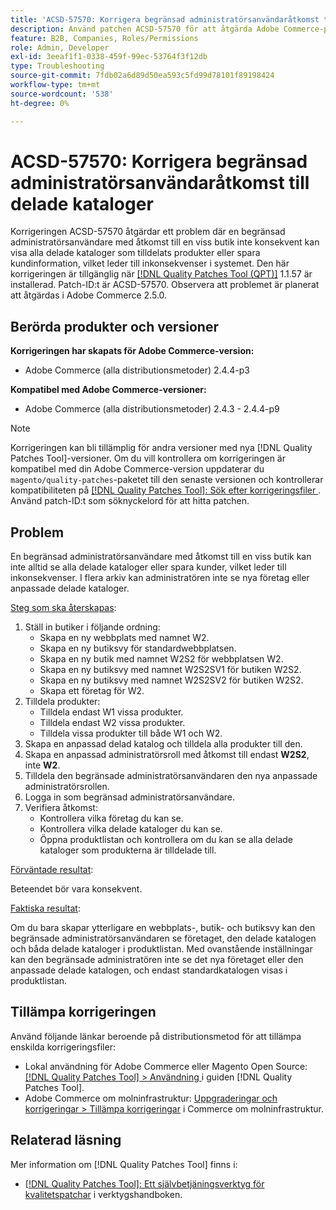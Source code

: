 ```yaml
---
title: 'ACSD-57570: Korrigera begränsad administratörsanvändaråtkomst till delade kataloger'
description: Använd patchen ACSD-57570 för att åtgärda Adobe Commerce-problemet där en begränsad administratörsanvändare med åtkomst till en viss butik inte konsekvent kan visa alla delade kataloger som tilldelats produkter eller spara kundinformation, vilket leder till inkonsekvenser i systemet.
feature: B2B, Companies, Roles/Permissions
role: Admin, Developer
exl-id: 3eeaf1f1-0338-459f-99ec-53764f3f12db
type: Troubleshooting
source-git-commit: 7fdb02a6d89d50ea593c5fd99d78101f89198424
workflow-type: tm+mt
source-wordcount: '538'
ht-degree: 0%

---
```


# ACSD-57570: Korrigera begränsad administratörsanvändaråtkomst till delade kataloger

Korrigeringen ACSD-57570 åtgärdar ett problem där en begränsad administratörsanvändare med åtkomst till en viss butik inte konsekvent kan visa alla delade kataloger som tilldelats produkter eller spara kundinformation, vilket leder till inkonsekvenser i systemet. Den här korrigeringen är tillgänglig när [[!DNL Quality Patches Tool (QPT)]](/help/tools/quality-patches-tool/quality-patches-tool-to-self-serve-quality-patches.md) 1.1.57 är installerad. Patch-ID:t är ACSD-57570. Observera att problemet är planerat att åtgärdas i Adobe Commerce 2.5.0.

## Berörda produkter och versioner

**Korrigeringen har skapats för Adobe Commerce-version:**

* Adobe Commerce (alla distributionsmetoder) 2.4.4-p3

**Kompatibel med Adobe Commerce-versioner:**

* Adobe Commerce (alla distributionsmetoder) 2.4.3 - 2.4.4-p9

>[!NOTE]
>
>Korrigeringen kan bli tillämplig för andra versioner med nya [!DNL Quality Patches Tool]-versioner. Om du vill kontrollera om korrigeringen är kompatibel med din Adobe Commerce-version uppdaterar du `magento/quality-patches`-paketet till den senaste versionen och kontrollerar kompatibiliteten på [[!DNL Quality Patches Tool]: Sök efter korrigeringsfiler ](https://experienceleague.adobe.com/tools/commerce-quality-patches/index.html). Använd patch-ID:t som söknyckelord för att hitta patchen.

## Problem

En begränsad administratörsanvändare med åtkomst till en viss butik kan inte alltid se alla delade kataloger eller spara kunder, vilket leder till inkonsekvenser. I flera arkiv kan administratören inte se nya företag eller anpassade delade kataloger.

<u>Steg som ska återskapas</u>:

1. Ställ in butiker i följande ordning:
   * Skapa en ny webbplats med namnet W2.
   * Skapa en ny butiksvy för standardwebbplatsen.
   * Skapa en ny butik med namnet W2S2 för webbplatsen W2.
   * Skapa en ny butiksvy med namnet W2S2SV1 för butiken W2S2.
   * Skapa en ny butiksvy med namnet W2S2SV2 för butiken W2S2.
   * Skapa ett företag för W2.
1. Tilldela produkter:
   * Tilldela endast W1 vissa produkter.
   * Tilldela endast W2 vissa produkter.
   * Tilldela vissa produkter till både W1 och W2.
1. Skapa en anpassad delad katalog och tilldela alla produkter till den.
1. Skapa en anpassad administratörsroll med åtkomst till endast **W2S2**, inte **W2**.
1. Tilldela den begränsade administratörsanvändaren den nya anpassade administratörsrollen.
1. Logga in som begränsad administratörsanvändare.
1. Verifiera åtkomst:
   * Kontrollera vilka företag du kan se.
   * Kontrollera vilka delade kataloger du kan se.
   * Öppna produktlistan och kontrollera om du kan se alla delade kataloger som produkterna är tilldelade till.

<u>Förväntade resultat</u>:

Beteendet bör vara konsekvent.

<u>Faktiska resultat</u>:

Om du bara skapar ytterligare en webbplats-, butik- och butiksvy kan den begränsade administratörsanvändaren se företaget, den delade katalogen och båda delade kataloger i produktlistan. Med ovanstående inställningar kan den begränsade administratören inte se det nya företaget eller den anpassade delade katalogen, och endast standardkatalogen visas i produktlistan.

## Tillämpa korrigeringen

Använd följande länkar beroende på distributionsmetod för att tillämpa enskilda korrigeringsfiler:

* Lokal användning för Adobe Commerce eller Magento Open Source: [[!DNL Quality Patches Tool] > Användning ](/help/tools/quality-patches-tool/usage.md) i guiden [!DNL Quality Patches Tool].
* Adobe Commerce om molninfrastruktur: [Uppgraderingar och korrigeringar > Tillämpa korrigeringar](https://experienceleague.adobe.com/docs/commerce-cloud-service/user-guide/develop/upgrade/apply-patches.html) i Commerce om molninfrastruktur.

## Relaterad läsning

Mer information om [!DNL Quality Patches Tool] finns i:

* [[!DNL Quality Patches Tool]: Ett självbetjäningsverktyg för kvalitetspatchar](/help/tools/quality-patches-tool/quality-patches-tool-to-self-serve-quality-patches.md) i verktygshandboken.
